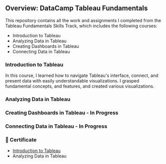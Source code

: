 ## Overview: DataCamp Tableau Fundamentals
This repository contains all the work and assignments I completed from the Tableau Fundamentals Skills Track, which includes the following courses:

- Introduction to Tableau
- Analyzing Data in Tableau
- Creating Dashboards in Tableau
- Connecting Data in Tableau

### Introduction to Tableau
In this course, I learned how to navigate Tableau's interface, connect, and present data with easily understandable visualizations. I grasped fundamental concepts, and features, and created various visualizations.

### Analyzing Data in Tableau

### Creating Dashboards in Tableau - In Progress

### Connecting Data in Tableau - In Progress
  
### 📃 Certificate
- [Introduction to Tableau](https://github.com/englands/Tableau/blob/main/DataCamp/Tableau%20Fundamentals/Introduction%20to%20Tableau/introduction-to-tableau-certificate.pdf)
- Analyzing Data in Tableau

